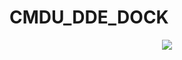 # CMDU_DDE_DOCK
<div align=center>
<img src=https://github.com/sonichy/CMDU_DDE_DOCK/blob/master/preview.png>
</div>
